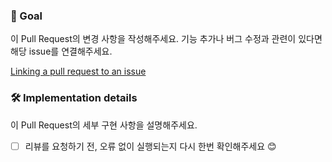 ### 🎯 Goal
이 Pull Request의 변경 사항을 작성해주세요.
기능 추가나 버그 수정과 관련이 있다면 해당 issue를 연결해주세요.

[Linking a pull request to an issue](https://docs.github.com/en/issues/tracking-your-work-with-issues/linking-a-pull-request-to-an-issue)

### 🛠 Implementation details
이 Pull Request의 세부 구현 사항을 설명해주세요.

- [ ] 리뷰를 요청하기 전, 오류 없이 실행되는지 다시 한번 확인해주세요 😊